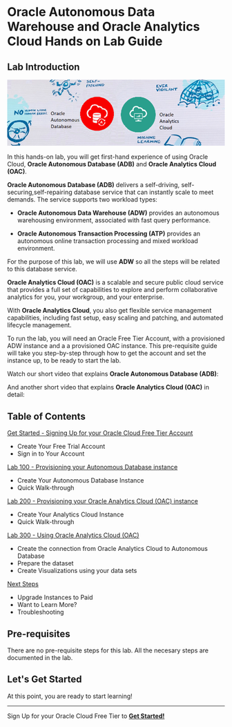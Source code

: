 
# Oracle Autonomous Data Warehouse and Oracle Analytics Cloud Hands on Lab Guide

## Lab Introduction

![Autonomous](./images/adb_oac_banner2.png)

In this hands-on lab, you will get first-hand experience of using Oracle Cloud, **Oracle Autonomous Database (ADB)** and **Oracle Analytics Cloud (OAC)**.

**Oracle Autonomous Database (ADB)** delivers a self-driving, self-securing,self-repairing database service that can instantly scale to meet demands. The service supports two workload types:

-   **Oracle Autonomous Data Warehouse (ADW)** provides an autonomous warehousing environment, associated with fast query performance.

-   **Oracle Autonomous Transaction Processing (ATP)** provides an autonomous online transaction processing and mixed workload environment.

For the purpose of this lab, we will use **ADW** so all the steps will be related to this database service.

**Oracle Analytics Cloud (OAC)** is a scalable and secure public cloud service that provides a full set of capabilities to explore and perform collaborative analytics for you, your workgroup, and your enterprise.

With **Oracle Analytics Cloud**, you also get flexible service management capabilities, including fast setup, easy scaling and patching, and automated lifecycle management.

To run the lab, you will need an Oracle Free Tier Account, with a provisioned ADW instance and a a provisioned OAC instance. This pre-requisite guide will take you step-by-step through how to get the account and set the instance up, to be ready to start the lab.

Watch our short video that explains **Oracle Autonomous Database (ADB)**:

[](youtube:GmyBsDn0VGI)

And another short video that explains **Oracle Analytics Cloud (OAC)** in detail:

[](youtube:ptA6CnncfB8)


## Table of Contents

[Get Started - Signing Up for your Oracle Cloud Free Tier Account](/Lab0/README.md)
- Create Your Free Trial Account
- Sign in to Your Account

[Lab 100 - Provisioning your Autonomous Database instance](/Lab1/README.md)
- Create Your Autonomous Database Instance
- Quick Walk-through

[Lab 200 - Provisioning your Oracle Analytics Cloud (OAC) instance](/Lab2/README.md)
- Create Your Analytics Cloud Instance
- Quick Walk-through

[Lab 300 - Using Oracle Analytics Cloud (OAC)](/Lab3/README.md)
- Create the connection from Oracle Analytics Cloud to Autonomous Database
- Prepare the dataset
- Create Visualizations using your data sets

[Next Steps](/Next/README.md)
- Upgrade Instances to Paid
- Want to Learn More?
- Troubleshooting

## Pre-requisites

There are no pre-requisite steps for this lab. All the necesary steps are documented in the lab. 

## Let's Get Started

At this point, you are ready to start learning!

---

Sign Up for your Oracle Cloud Free Tier to [**Get Started!**](./Lab0/README.md)
